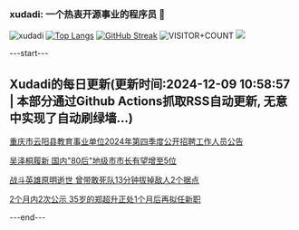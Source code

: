 ### xudadi: 一个热衷开源事业的程序员 👋

![xudadi](https://github-readme-stats-git-masterorgs-github-readme-stats-team.vercel.app/api?username=xudadi)
[![Top Langs](https://github-readme-stats.vercel.app/api/top-langs/?username=xudadi)](https://github.com/anuraghazra/github-readme-stats)
[![GitHub Streak](https://streak-stats.demolab.com?user=xudadi&locale=zh_Hans)](https://git.io/streak-stats)
![VISITOR+COUNT](https://komarev.com/ghpvc/?username=xudadi&label=VISITOR+COUNT)
![](https://raw.githubusercontent.com/xudadi/xudadi/main/assets/github-contribution-grid-snake.svg)


---start---

## Xudadi的每日更新(更新时间:2024-12-09 10:58:57 | 本部分通过Github Actions抓取RSS自动更新, 无意中实现了自动刷绿墙...)

[重庆市云阳县教育事业单位2024年第四季度公开招聘工作人员公告](https://www.gongkaoleida.com/article/2221666)

[吴泽桐履新 国内"80后"地级市市长有望增至5位](https://m.163.com/news/article/JITSJNQB0514R9P4.html)

[战斗英雄原明逝世 曾带敢死队13分钟拔掉敌人2个据点](https://m.163.com/news/article/JISNH79V0514R9P4.html)

[2个月内2次公示 35岁的郑超升正处1个月后再拟任新职](https://m.163.com/news/article/JITQMPFG0512D3VJ.html)

---end---
